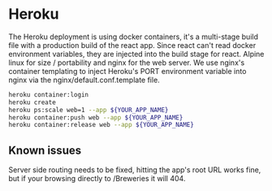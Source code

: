 

# Heroku

The Heroku deployment is using docker containers, it's a multi-stage build file with a production build of the react app. Since react can't read docker environment variables, they are injected into the build stage for react. Alpine linux for size / portability and nginx for the web server. We use nginx's container templating to inject Heroku's PORT environment variable into nginx via the nginx/default.conf.template file.

``` bash
heroku container:login
heroku create
heroku ps:scale web=1 --app ${YOUR_APP_NAME}
heroku container:push web --app ${YOUR_APP_NAME}
heroku container:release web --app ${YOUR_APP_NAME}
```

## Known issues

Server side routing needs to be fixed, hitting the app's root URL works fine, but if your browsing directly to /Breweries it will 404.
